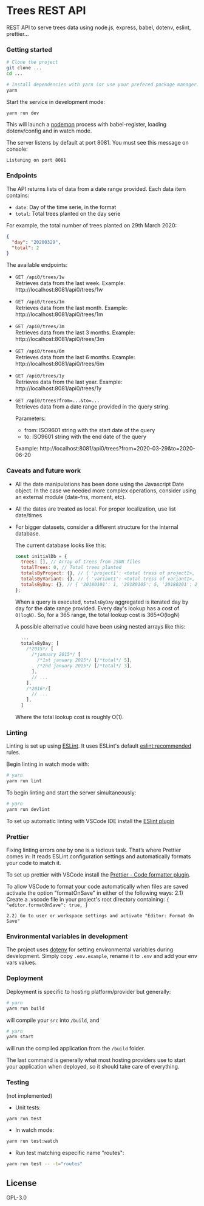 # Trees REST API

REST API to serve trees data using node.js, express, babel, dotenv, eslint, prettier...

### Getting started

```sh
# Clone the project
git clone ...
cd ...

# Install dependencies with yarn (or use your prefered package manager)
yarn
```

Start the service in development mode:

```sh
yarn run dev
```

This will launch a [nodemon](https://nodemon.io/) process with babel-register, loading dotenv/config and in watch mode.

The server listens by default at port 8081. You must see this message on console:

```
Listening on port 8081
```

### Endpoints

The API returns lists of data from a date range provided. Each data item contains:

- `date`: Day of the time serie, in the format <year><month><day>
- `total`: Total trees planted on the day serie

For example, the total number of trees planted on 29th March 2020:

```json
{
  "day": "20200329",
  "total": 2
}
```

The available endpoints:

- `GET /api0/trees/1w`  
  Retrieves data from the last week. Example: http://localhost:8081/api0/trees/1w
- `GET /api0/trees/1m`  
  Retrieves data from the last month. Example: http://localhost:8081/api0/trees/1m
- `GET /api0/trees/3m`  
  Retrieves data from the last 3 months. Example: http://localhost:8081/api0/trees/3m
- `GET /api0/trees/6m`  
  Retrieves data from the last 6 months. Example: http://localhost:8081/api0/trees/6m
- `GET /api0/trees/1y`  
  Retrieves data from the last year. Example: http://localhost:8081/api0/trees/1y
- `GET /api0/trees?from=...&to=...`  
  Retrieves data from a date range provided in the query string.

  Parameters:

  - from: ISO9601 string with the start date of the query
  - to: ISO9601 string with the end date of the query

  Example: http://localhost:8081/api0/trees?from=2020-03-29&to=2020-06-20

### Caveats and future work

- All the date manipulations has been done using the Javascript Date object. In the case we needed more complex operations, consider using an external module (date-fns, moment, etc).
- All the dates are treated as local. For proper localization, use list date/times
- For bigger datasets, consider a different structure for the internal database.

  The current database looks like this:

  ```javascript
  const initialDb = {
    trees: [], // Array of trees from JSON files
    totalTrees: 0, // Total trees planted
    totalsByProject: {}, // { 'project1': <total tress of project1>, etc }
    totalsByVariant: {}, // { 'variant1': <total tress of variant1>, etc }
    totalsByDay: {}, // { '20180101': 1, '20180105': 5, '20180201': 20, etc}
  };
  ```

  When a query is executed, `totalsByDay` aggregated is iterated day by day for the date range provided. Every day's lookup has a cost of `O(logN)`. So, for a 365 range, the total lookup cost is 365\*O(logN)

  A possible alternative could have been using nested arrays like this:

  ```javascript
    ...
    totalsByDay: [
      /*2015*/ [
        /*january 2015*/ [
          /*1st january 2015*/ [/*total*/ 5],
          /*2nd january 2015*/ [/*total*/ 3],
        ],
        // ...
      ],
      /*2016*/[
        // ...
      ],
    ]
  ```

  Where the total lookup cost is roughly O(1).

### Linting

Linting is set up using [ESLint](http://eslint.org/). It uses ESLint's default [eslint:recommended](https://github.com/eslint/eslint/blob/master/conf/eslint.json) rules.

Begin linting in watch mode with:

```sh
# yarn
yarn run lint
```

To begin linting and start the server simultaneously:

```sh
# yarn
yarn run devlint
```

To set up automatic linting with VSCode IDE install the [ESlint plugin](https://marketplace.visualstudio.com/items?itemName=dbaeumer.vscode-eslint)

### Prettier

Fixing linting errors one by one is a tedious task. That’s where Prettier comes in: It reads ESLint configuration settings and automatically formats your code to match it.

To set up prettier with VSCode install the [Prettier - Code formatter plugin](https://marketplace.visualstudio.com/items?itemName=esbenp.prettier-vscode).

To allow VSCode to format your code automatically when files are saved activate the option "formatOnSave" in either of the following ways:
2.1) Create a .vscode file in your project's root directory containing:
`{ "editor.formatOnSave": true, }`

    2.2) Go to user or workspace settings and activate "Editor: Format On Save"

### Environmental variables in development

The project uses [dotenv](https://www.npmjs.com/package/dotenv) for setting environmental variables during development. Simply copy `.env.example`, rename it to `.env` and add your env vars values.

### Deployment

Deployment is specific to hosting platform/provider but generally:

```sh
# yarn
yarn run build
```

will compile your `src` into `/build`, and

```sh
# yarn
yarn start
```

will run the compiled application from the `/build` folder.

The last command is generally what most hosting providers use to start your application when deployed, so it should take care of everything.

### Testing

(not implemented)

- Unit tests:

```sh
yarn run test
```

- In watch mode:

```sh
yarn run test:watch
```

- Run test matching especific name "routes":

```sh
yarn run test -- -t="routes"
```

## License

GPL-3.0
